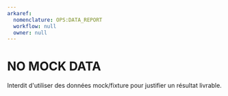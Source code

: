 ```yaml
---
arkaref:
  nomenclature: OPS:DATA_REPORT
  workflow: null
  owner: null
---
```

# NO MOCK DATA
Interdit d'utiliser des données mock/fixture pour justifier un résultat livrable.
